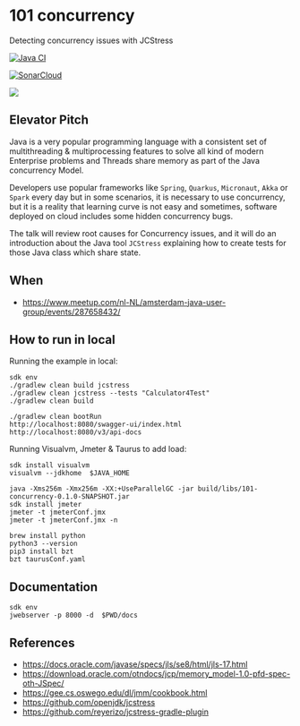 # 101 concurrency

Detecting concurrency issues with JCStress

[![Java CI](https://github.com/jabrena/101-concurrency/actions/workflows/build.yml/badge.svg)](https://github.com/jabrena/101-concurrency/actions/workflows/build.yml)


[![SonarCloud](https://sonarcloud.io/images/project_badges/sonarcloud-white.svg)](https://sonarcloud.io/summary/new_code?id=jabrena_101-concurrency)

[![](https://gitpod.io/button/open-in-gitpod.svg)](https://gitpod.io/#https://github.com/jabrena/101-concurrency)

## Elevator Pitch

Java is a very popular programming language
with a consistent set of multithreading & multiprocessing features to solve
all kind of modern Enterprise problems and Threads share memory as part of the Java
concurrency Model.

Developers use popular frameworks like `Spring`, `Quarkus`,
`Micronaut`, `Akka` or `Spark` every day but in some scenarios, it is necessary to use
concurrency, but it is a reality that learning curve is not easy and sometimes,
software deployed on cloud includes some hidden concurrency bugs.

The talk will review root causes for Concurrency issues, and it will do an
introduction about the Java tool `JCStress` explaining how to create tests
for those Java class which share state.

## When

- https://www.meetup.com/nl-NL/amsterdam-java-user-group/events/287658432/

## How to run in local

Running the example in local:

```
sdk env
./gradlew clean build jcstress
./gradlew clean jcstress --tests "Calculator4Test"
./gradlew clean build

./gradlew clean bootRun
http://localhost:8080/swagger-ui/index.html
http://localhost:8080/v3/api-docs
```

Running Visualvm, Jmeter & Taurus to add load:

```
sdk install visualvm
visualvm --jdkhome  $JAVA_HOME

java -Xms256m -Xmx256m -XX:+UseParallelGC -jar build/libs/101-concurrency-0.1.0-SNAPSHOT.jar
sdk install jmeter
jmeter -t jmeterConf.jmx
jmeter -t jmeterConf.jmx -n

brew install python
python3 --version
pip3 install bzt
bzt taurusConf.yaml
```

## Documentation

```
sdk env
jwebserver -p 8000 -d  $PWD/docs
```

## References

- https://docs.oracle.com/javase/specs/jls/se8/html/jls-17.html
- https://download.oracle.com/otndocs/jcp/memory_model-1.0-pfd-spec-oth-JSpec/
- https://gee.cs.oswego.edu/dl/jmm/cookbook.html
- https://github.com/openjdk/jcstress
- https://github.com/reyerizo/jcstress-gradle-plugin
